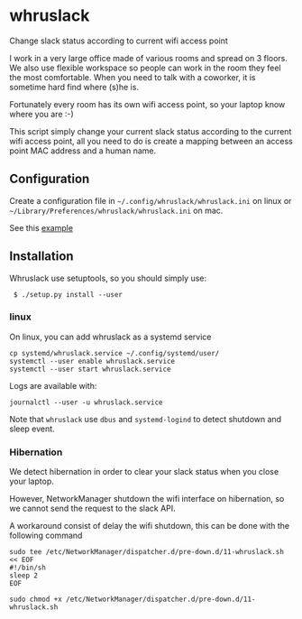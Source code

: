 # whruslack
Change slack status according to current wifi access point

I work in a very large office made of various rooms and spread on 3 floors. We
also use flexible workspace so people can work in the room they feel the most
comfortable.
When you need to talk with a coworker, it is sometime hard find where (s)he is.

Fortunately every room has its own wifi access point, so your laptop know where
you are :-)

This script simply change your current slack status according to the current
wifi access point, all you need to do is create a mapping between an access
point MAC address and a human name.


## Configuration

Create a configuration file in `~/.config/whruslack/whruslack.ini` on linux or
`~/Library/Preferences/whruslack/whruslack.ini` on mac.

See this [example](whruslack.ini)

## Installation

Whruslack use setuptools, so you should simply use:

```
 $ ./setup.py install --user
```

### linux

On linux, you can add whruslack as a systemd service

```
cp systemd/whruslack.service ~/.config/systemd/user/
systemctl --user enable whruslack.service
systemctl --user start whruslack.service
```

Logs are available with:

```
journalctl --user -u whruslack.service
```

Note that `whruslack` use `dbus` and `systemd-logind` to detect shutdown and
sleep event.

### Hibernation

We detect hibernation in order to clear your slack status when you close your
laptop.

However, NetworkManager shutdown the wifi interface on hibernation, so we cannot
send the request to the slack API.

A workaround consist of delay the wifi shutdown, this can be done with the
following command

```
sudo tee /etc/NetworkManager/dispatcher.d/pre-down.d/11-whruslack.sh << EOF
#!/bin/sh
sleep 2
EOF

sudo chmod +x /etc/NetworkManager/dispatcher.d/pre-down.d/11-whruslack.sh
```
